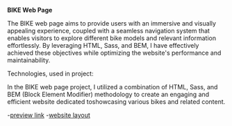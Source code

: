 **BIKE Web Page**

The BIKE web page aims to provide users with an immersive and visually
appealing experience, coupled with a seamless navigation system that enables
visitors to explore different bike models and relevant information effortlessly.
By leveraging HTML, Sass, and BEM, I have effectively achieved these objectives
while optimizing the website's performance and maintainability.

Technologies, used in project:

In the BIKE web page project, I utilized a combination of HTML, Sass, and BEM
(Block Element Modifier) methodology to create an engaging and efficient website
dedicated toshowcasing various bikes and related content.

-[preview link](https://bodyakutsyk.github.io/layout_landing-page/)
-[website layout](https://www.figma.com/file/NZQAIydtHo5QkINyGLHNcq/BIKE-New-Version?node-id=0%3A1)

